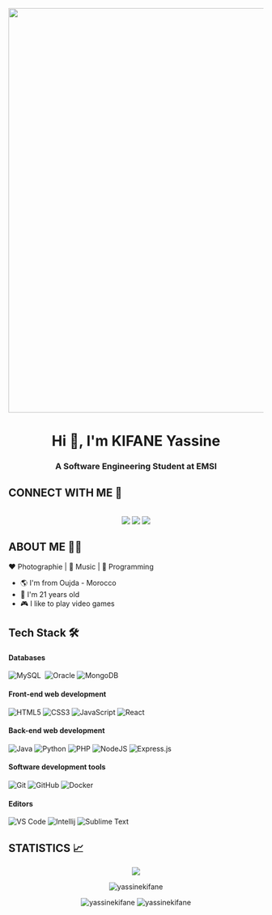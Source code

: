 <p align="center"><img align="center" src="https://www.wyzant.com/blog/wp-content/uploads/2021/06/Heres-How-and-What-Beginners-Use-to-Learn-New-Coding-Languages-1-1024x576.jpg.webp" style="width:800px;"> </p>
<h1 align="center">Hi 👋, I'm KIFANE Yassine</h1>
<h3 align="center">A Software Engineering Student at EMSI</h3>

##  CONNECT WITH ME :link:

<p align="center">
  </br>
<a href="https://www.linkedin.com/in/yassine-kifane-a124471ab/"><img src="https://img.shields.io/badge/-Kifane Yassine-0077B5?style=for-the-badge&logo=Linkedin&logoColor=white"/></a>
<a href="mailto:kifaneyassine@gmail.com"><img src="https://img.shields.io/badge/-kifaneyassine@gmail.com-D14836?style=for-the-badge&logo=Gmail&logoColor=white"/></a>
<a href="https://www.facebook.com/Kifaane/"><img src="https://img.shields.io/badge/-Kifane Yassine-3B5998?style=for-the-badge&logo=Facebook&logoColor=white"/></a>
</p>

## ABOUT ME 👨‍💻

:heart: Photographie | :black_heart: Music | :blue_heart: Programming

- :earth_americas: I'm from Oujda - Morocco
- :gem: I'm 21 years old
- :video_game: I like to play video games


## Tech Stack 🛠 


#### Databases

![MySQL](https://img.shields.io/badge/MySQL-00000F?style=for-the-badge&logo=mysql&logoColor=white)&nbsp;
![Oracle](https://img.shields.io/badge/Oracle-F80000?style=for-the-badge&logo=oracle&logoColor=white)
![MongoDB](https://img.shields.io/badge/MongoDB-%234ea94b.svg?style=for-the-badge&logo=mongodb&logoColor=white)

#### Front-end web development
![HTML5](https://img.shields.io/badge/-HTML5-%23E44D27?style=for-the-badge&logo=html5&logoColor=ffffff)
![CSS3](https://img.shields.io/badge/-CSS3-%231572B6?style=for-the-badge&logo=css3)
![JavaScript](https://img.shields.io/badge/-JavaScript-black?style=for-the-badge&logo=javascript)
![React](https://img.shields.io/badge/react-%2320232a.svg?style=for-the-badge&logo=react&logoColor=%2361DAFB)




#### Back-end web development

![Java](https://img.shields.io/badge/Java-023373?style=for-the-badge&logo=java&logoColor=white)
![Python](https://img.shields.io/badge/python-3670A0?style=for-the-badge&logo=python&logoColor=ffdd54)
![PHP](https://img.shields.io/badge/php-%23777BB4.svg?style=for-the-badge&logo=php&logoColor=white)
![NodeJS](https://img.shields.io/badge/node.js-6DA55F?style=for-the-badge&logo=node.js&logoColor=white)
![Express.js](https://img.shields.io/badge/express.js-%23404d59.svg?style=for-the-badge&logo=express&logoColor=%2361DAFB)

#### Software development tools

![Git](https://img.shields.io/badge/git-%23F05033.svg?style=for-the-badge&logo=git&logoColor=white)
![GitHub](https://img.shields.io/badge/github-%23121011.svg?style=for-the-badge&logo=github&logoColor=white)
![Docker](https://img.shields.io/badge/docker-%230db7ed.svg?style=for-the-badge&logo=docker&logoColor=white)

#### Editors
![VS Code](http://img.shields.io/badge/-VS%20Code-007ACC?style=for-the-badge&logo=visual-studio-code)
![Intellij](https://img.shields.io/badge/Intellij-black?style=for-the-badge&logo=jetbrains&logoColor=white)
![Sublime Text](http://img.shields.io/badge/-Sublime%20Text-3C4858?style=for-the-badge&logo=sublime-text)



## STATISTICS 📈


<p align="center">
  <img src="https://komarev.com/ghpvc/?username=yassinekifane&style=for-the-badge&color=023373" />
<p>

<p align="center" ><img src="https://github-readme-streak-stats.herokuapp.com/?user=yassinekifane&" alt="yassinekifane" /></p>
<p align="center"> 
  <img src="https://github-profile-summary-cards.vercel.app/api/cards/repos-per-language?username=yassinekifane&show_icons=true&locale=en&layout=compact" alt="yassinekifane" />
  <img src="https://github-profile-summary-cards.vercel.app/api/cards/stats?username=yassinekifane&show_icons=true&locale=en" alt="yassinekifane" />
</p> 




